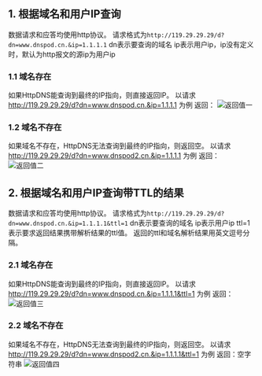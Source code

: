 ## 1. 根据域名和用户IP查询	
数据请求和应答均使用http协议。
请求格式为`http://119.29.29.29/d?dn=www.dnspod.cn.&ip=1.1.1.1`
dn表示要查询的域名
ip表示用户ip，ip没有定义时，默认为http报文的源ip为用户ip

### 1.1 域名存在
如果HttpDNS能查询到最终的IP指向，则直接返回IP。
以请求 http://119.29.29.29/d?dn=www.dnspod.cn.&ip=1.1.1.1 为例
返回：
![返回值一](//mccdn.qcloud.com/static/img/ad7dbfd17112fba557f96deec30677df/image.png)

### 1.2 域名不存在
如果域名不存在，HttpDNS无法查询到最终的IP指向，则返回空。
以请求 http://119.29.29.29/d?dn=www.dnspod2.cn.&ip=1.1.1.1 为例
返回：
![返回值二](//mccdn.qcloud.com/static/img/15b5daaeeedd2f2c68c00465554dbae2/image.png)


## 2. 根据域名和用户IP查询带TTL的结果
数据请求和应答均使用http协议。
请求格式为`http://119.29.29.29/d?dn=www.dnspod.cn.&ip=1.1.1.1&ttl=1`
dn表示要查询的域名
ip表示用户ip
ttl=1表示要求返回结果携带解析结果的ttl值。
返回的ttl和域名解析结果用英文逗号分隔。

### 2.1 域名存在
如果HttpDNS能查询到最终的IP指向，则直接返回IP。
以请求 http://119.29.29.29/d?dn=www.dnspod.cn.&ip=1.1.1.1&ttl=1 为例
返回：
![返回值三](//mccdn.qcloud.com/static/img/0e845c5b777dbcd81ebb800437c786ee/image.png)

### 2.2 域名不存在
如果域名不存在，HttpDNS无法查询到最终的IP指向，则返回空。
以请求 http://119.29.29.29/d?dn=www.dnspod2.cn.&ip=1.1.1.1&ttl=1 为例
返回：空字符串
![返回值四](//mccdn.qcloud.com/static/img/d58b69d109c5a92fd3dbee3ddb92808e/image.png)
